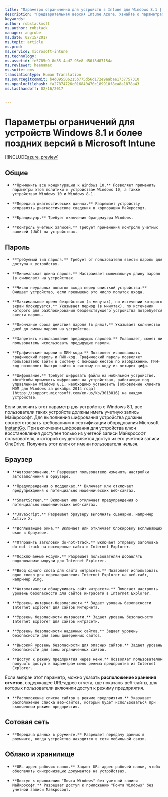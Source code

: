 ```yaml
---
title: "Параметры ограничений для устройств в Intune для Windows 8.1 | Предварительная версия Intune Azure | Документация Майкрософт"
description: "Предварительная версия Intune Azure. Узнайте о параметрах Intune, с помощью которых можно управлять параметрами и работой устройств Windows 8.1."
keywords: 
author: robstackmsft
ms.author: robstack
manager: angrobe
ms.date: 02/15/2017
ms.topic: article
ms.prod: 
ms.service: microsoft-intune
ms.technology: 
ms.assetid: fe5785e9-8d35-4ad7-95e8-d50f8d87154a
ms.reviewer: heenamac
ms.suite: ems
translationtype: Human Translation
ms.sourcegitcommit: b4d095506215b775d56d172e9aabae1737757310
ms.openlocfilehash: fa27874726c016840470c189910f8ea8a1878a43
ms.lasthandoff: 02/16/2017


---
```


# <a name="windows-81-and-later-device-restriction-settings-in-microsoft-intune"></a>Параметры ограничений для устройств Windows 8.1 и более поздних версий в Microsoft Intune

[!INCLUDE[azure_preview](../includes/azure_preview.md)]

## <a name="general"></a>Общие
-     **Применить все конфигурации к Windows 10.** Позволяет применить параметры этой политики к устройствам Windows 10, а также устройствам Windows 10 и Windows 8.1.
-     **Передача диагностических данных.** Разрешает устройству отправлять диагностические сведения в корпорацию Майкрософт.
-     **Брандмауэр.** Требует включения брандмауэра Windows.
-     **Контроль учетных записей.** Требует применения контроля учетных записей (UAC) на устройствах.
## <a name="password"></a>Пароль
-     **Требуемый тип пароля.** Требует от пользователя ввести пароль для доступа к устройству.
-     **Минимальная длина пароля.** Настраивает минимальную длину пароля (в символах) на устройствах.
-     **Число неудачных попыток входа перед очисткой устройства.** Очищает устройство, если превышено это число попыток входа.
-     **Максимальное время бездействия (в минутах), по истечении которого экран блокируется.** Указывает период (в минутах), по истечении которого для разблокирования бездействующего устройства потребуется ввести пароль.
-     **Окончание срока действия пароля (в днях).** Указывает количество дней до смены пароля на устройстве.
-     **Запретить использование предыдущих паролей.** Указывает, может ли пользователь использовать предыдущие пароли.
-     **Графические пароли и ПИН-коды.** Позволяет использовать графический пароль и ПИН-код. Графический пароль позволяет пользователю войти в систему с помощью жестов по изображению. ПИН-код позволяет быстро войти в систему по коду из четырех цифр.
-     **Шифрование.** Требует шифровать файлы на мобильном устройстве.<br>Чтобы применить шифрование на устройствах, работающих под управлением Windows 8.1, необходимо установить [обновление клиента MDM для Windows за декабрь 2014 года](https://support.microsoft.com/en-us/kb/3013816) на каждом устройстве.
Если включить этот параметр для устройств с Windows 8.1, все пользователи таких устройств должны иметь учетную запись Майкрософт.
Для выполнения шифрования устройства должны соответствовать требованиям к сертификации оборудования Microsoft [InstantGo](https://blogs.windows.com/windowsexperience/2014/06/19/instantgo-a-better-way-to-sleep/#IBHULcTfI4PokO8X.97).
При включении шифрования для устройства ключ восстановления доступен только из учетной записи Майкрософт пользователя, к которой осуществляется доступ из его учетной записи OneDrive. Получить этот ключ от имени пользователя нельзя.     



## <a name="browser"></a>Браузер
-     **Автозаполнение.** Разрешает пользователю изменять настройки автозаполнения в браузере.
-     **Предупреждения о подделках.** Включает или отключает предупреждения о потенциально мошеннических веб-сайтах.
-     **SmartScreen.** Включает или отключает предупреждения о потенциально мошеннических веб-сайтах.
-     **JavaScript.** Разрешает браузеру выполнять сценарии, например Active X.
-     **Всплывающие окна.** Включает или отключает блокировку всплывающих окон в браузере.
-     **Отправить заголовки do-not-track.** Включает отправку заголовка do-not-track на посещенные сайты в Internet Explorer.
-     **Подключаемые модули.** Разрешает пользователям добавлять подключаемые модули для Internet Explorer.
-     **Ввод одного слова для сайта интрасети.** Позволяет использовать одно слово для перенаправления Internet Explorer на веб-сайт, например Bing.
-     **Автоматически обнаруживать сайт интрасети.** Помогает настроить уровень безопасности для сайтов интрасети в Internet Explorer.
-     **Уровень интернет-безопасности.** Задает уровень безопасности Internet Explorer для сайтов Интернета.
-     **Уровень безопасности интрасети.** Задает уровень безопасности Internet Explorer для сайтов интрасети.
-     **Уровень безопасности надежных сайтов.** Задает уровень безопасности для зоны доверенных сайтов.
-     **Высокий уровень безопасности для опасных сайтов.** Задает уровень безопасности для зоны ограниченных сайтов.
-     **Доступ к режиму предприятия через меню.** Позволяет пользователям получить доступ к параметрам меню режима предприятия из Internet Explorer.
Если выбран этот параметр, можно указать **расположение хранения отчетов**, содержащее URL-адрес отчета, где показаны веб-сайты, для которых пользователи включили доступ к режиму предприятия.
-     **Расположение списка сайтов в режиме предприятия.** Указывает расположение списка веб-сайтов, который будет использоваться при включенном режиме предприятия.
## <a name="cellular"></a>Сотовая сеть
-     **Передача данных в роуминге.** Разрешает передачу данных в роуминге, когда устройство находится в сети мобильной связи.
## <a name="cloud-and-storage"></a>Облако и хранилище
-     **URL-адрес рабочих папок.** Задает URL-адрес рабочей папки, чтобы обеспечить синхронизацию документов на устройствах.
-     **Доступ к приложению "Почта Windows" без учетной записи Майкрософт.** Разрешает доступ к приложению "Почта Windows" без учетной записи Майкрософт.     

